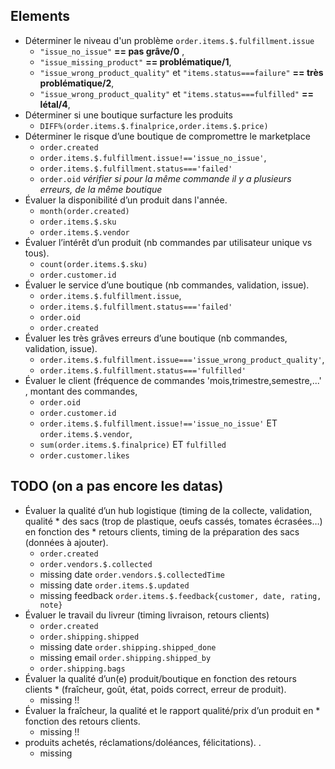 ## Elements 
* Déterminer le niveau d'un problème `order.items.$.fulfillment.issue`
  * `"issue_no_issue"` **== pas grâve/0** , 
  * `"issue_missing_product"` **== problématique/1**, 
  * `"issue_wrong_product_quality"` et `"items.status===failure"` **== très problématique/2**,
  * `"issue_wrong_product_quality"` et `"items.status===fulfilled"` **== létal/4**,  
* Déterminer si une boutique surfacture les produits
  * `DIFF%(order.items.$.finalprice,order.items.$.price)`
* Déterminer le risque d’une boutique de compromettre le marketplace
  * `order.created` 
  * `order.items.$.fulfillment.issue!=='issue_no_issue'`, 
  * `order.items.$.fulfillment.status==='failed'`
  * `order.oid` *vérifier si pour la même commande il y a plusieurs erreurs, de la même boutique*
* Évaluer la disponibilité d’un produit dans l'année.
  * `month(order.created)`
  * `order.items.$.sku`
  * `order.items.$.vendor`
* Évaluer l’intérêt d’un produit (nb commandes par utilisateur unique vs tous).
  * `count(order.items.$.sku)` 
  * `order.customer.id` 
* Évaluer le service d’une boutique (nb commandes, validation, issue).
  * `order.items.$.fulfillment.issue`, 
  * `order.items.$.fulfillment.status==='failed'`
  * `order.oid` 
  * `order.created` 
* Évaluer les très grâves erreurs d’une boutique (nb commandes, validation, issue).
  * `order.items.$.fulfillment.issue==='issue_wrong_product_quality'`, 
  * `order.items.$.fulfillment.status==='fulfilled'`
* Évaluer le client (fréquence de commandes 'mois,trimestre,semestre,...' , montant des commandes,
  * `order.oid` 
  * `order.customer.id`
  * `order.items.$.fulfillment.issue!=='issue_no_issue'` ET `order.items.$.vendor`, 
  * `sum(order.items.$.finalprice)` ET `fulfilled` 
  * `order.customer.likes`

## TODO (on a pas encore les datas)
* Évaluer la qualité d’un hub logistique (timing de la collecte, validation, qualité * des sacs (trop de plastique, oeufs cassés, tomates écrasées…) en fonction des * retours clients, timing de la préparation des sacs (données à ajouter).
  * `order.created` 
  * `order.vendors.$.collected`
  * missing date `order.vendors.$.collectedTime`
  * missing date `order.items.$.updated`
  * missing feedback `order.items.$.feedback{customer, date, rating, note}`
* Évaluer le travail du livreur (timing livraison, retours clients)
  * `order.created` 
  * `order.shipping.shipped`
  * missing date `order.shipping.shipped_done`
  * missing email `order.shipping.shipped_by`
  * `order.shipping.bags`
* Évaluer la qualité d’un(e) produit/boutique en fonction des retours clients * (fraîcheur, goût, état, poids correct, erreur de produit).
  * missing !!
* Évaluer la fraîcheur, la qualité et le rapport qualité/prix d’un produit en * fonction des retours clients.
  * missing !!
* produits achetés, réclamations/doléances, félicitations). .
  * missing

